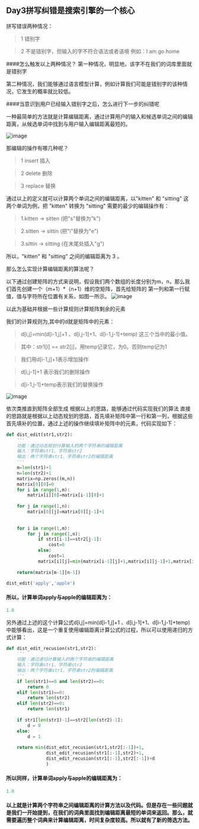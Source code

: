 ## Day3拼写纠错是搜索引擎的一个核心

拼写错误两种情况：
> 1 错别字

> 2 不是错别字，但输入的字不符合语法或者语境 例如：I am go home

####怎么触发以上两种情况？
第一种情况，明显地，该字不在我们的词库里面就是错别字

第二种情况，我们能够通过语言模型计算，例如计算我们可能是错别字的该种情况，它发生的概率就比较低。

####当意识到用户已经输入错别字之后，怎么进行下一步的纠错呢

一种最简单的方法就是计算编辑距离，通过计算用户的输入和候选单词之间的编辑距离，从候选单词中找到与用户输入编辑距离最短的。

![image](https://github.com/XueRenJing/Python-NLP-LEARNING/logo/master/edit_distance.png)

那编辑的操作有哪几种呢？
>1 insert 插入

>2 delete 删除

>3 replace 替换

通过以上的定义就可以计算两个单词之间的编辑距离，以"kitten" 和 "sitting" 这两个单词为例，把 "kitten" 转换为 "sitting" 需要的最少的编辑操作有：
>1.kitten → sitten (把"s"替换为"k")

>2.sitten → sittin (把"i"替换为"e")

>3.sittin → sitting (在末尾处插入"g")

所以，"kitten" 和 "sitting" 之间的编辑距离为 3 。

那么怎么实现计算编辑距离的算法呢？


以下通过创建矩阵的方式来说明，假设我们两个数组的长度分别为m，n，那么我们首先创建一个（m+1）*（n+1）维的空矩阵，首先给矩阵的
第一列和第一行赋值，值与字符所在位置有关系，如图一所示。
![image](https://github.com/XueRenJing/Python-NLP-LEARNING/logo/master/pictures/编辑距离一.png)

以此为基础并根据一些计算规则计算矩阵剩余的元素

我们的计算规则为,其中的d就是矩阵中的元素：
>d[i,j]=min(d[i-1,j]+1 、d[i,j-1]+1、d[i-1,j-1]+temp) 这三个当中的最小值。

>其中：str1[i] == str2[j]，用temp记录它，为0。否则temp记为1

>我们用d[i-1,j]+1表示增加操作

>d[i,j-1]+1 表示我们的删除操作

>d[i-1,j-1]+temp表示我们的替换操作

![image](https://github.com/XueRenJing/Python-NLP-LEARNING/logo/master/pictures/编辑距离二.png)

依次类推直到矩阵全部生成
根据以上的思路，能够通过代码实现我们的算法
直接的思路就是根据以上动态规划的思路，首先填补矩阵中第一行和第一列，根据这些首先填补的位置，通过上述的操作继续填补矩阵中的元素，代码实现如下：
```python
def dist_edit(str1,str2):
    '''
    功能：通过动态规划计算输入的两个字符串的编辑距离
    输入：字符串str1、字符串str2
    输出：两个字符串str1、字符串str2的编辑距离
    '''
    m=len(str1)+1
    n=len(str2)+1
    matrix=np.zeros((m,n))
    matrix[0][0]=0
    for i in range(1,m):
        matrix[i][0]=matrix[i-1][0]+1
        
    for j in range(1,n):
        matrix[0][j]=matrix[0][j-1]+1
        
        
    for i in range(1,m):
        for j in range(1,n):
            if str1[i-1]==str2[j-1]:
                cost=0
            else:
                cost=1
            matrix[i][j]=min(matrix[i-1][j]+1,matrix[i][j-1]+1,matrix[i-1][j-1]+cost)
        
    return(matrix[m-1][n-1])

dist_edit('apply','apple')
```

 #### 所以，计算单词apply与apple的编辑距离为：
 ```python
 1.0
 ```

另外通过上述的这个计算公式d[i,j]=min(d[i-1,j]+1 、d[i,j-1]+1、d[i-1,j-1]+temp)
中能够看出，这是一个重复使用编辑距离计算公式的过程，所以可以使用递归的方式计算：

```python
def dist_edit_recusion(str1,str2):
    '''
    功能：通过递归计算输入的两个字符串的编辑距离
    输入：字符串str1、字符串str2
    输出：两个字符串str1、字符串str2的编辑距离
    '''
    if len(str1)==0 and len(str2)==0:
        return 0
    elif len(str1)==0:
        return len(str2)
    elif len(str2)==0:
        return len(str1)
    
    if str1[len(str1)-1]==str2[len(str2)-1]:
        d = 0
    else:
        d = 1
    
    return min(dist_edit_recusion(str1,str2[:-1])+1,
               dist_edit_recusion(str1[:-1],str2)+1,
               dist_edit_recusion(str1[:-1],str2[:-1])+d
               )

```

 #### 所以同样，计算单词apply与apple的编辑距离为：
 ```python
 1.0
 ```

 #### 以上就是计算两个字符串之间编辑距离的计算方法以及代码。但是存在一些问题就是我们一开始提到，在我们的词典里面找到编辑距离最短的单词来返回。那么，就需要遍历整个词典来计算编辑距离，时间复杂度较高。所以就有了新的筛选方法。

